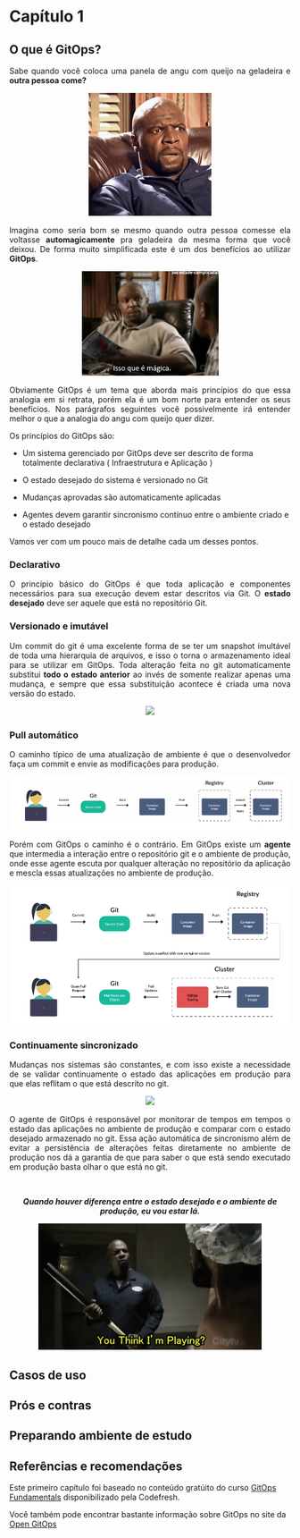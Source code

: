 # Capítulo 1

## O que é GitOps?

<p align="justify">
Sabe quando você coloca uma panela de angu com queijo na geladeira e <b>outra pessoa come?</b> 
</p>

<p align="center">
    <img src="img/julius-angry.gif" />
</p>

<p align="justify">
Imagina como seria bom se mesmo quando outra pessoa comesse ela voltasse <b>automagicamente</b> pra geladeira da mesma forma que você deixou. De forma muito simplificada este é um dos benefícios ao utilizar <b>GitOps</b>.
</p>

<p align="center">
    <img src="img/julius-automagico.gif" />
</p>

<p align="justify">
Obviamente GitOps é um tema que aborda mais princípios do que essa analogia em si retrata, porém ela é um bom norte para entender os seus benefícios. Nos parágrafos seguintes você possivelmente irá entender melhor o que a analogia do angu com queijo quer dizer.
</p>

<p align="justify">
Os princípios do GitOps são:
</p>

*   Um sistema gerenciado por GitOps deve ser descrito de forma totalmente declarativa ( Infraestrutura e Aplicação )

*   O estado desejado do sistema é versionado no Git

*   Mudanças aprovadas são automaticamente aplicadas

*   Agentes devem garantir sincronismo contínuo entre o ambiente criado e o estado desejado

<p align="justify">
Vamos ver com um pouco mais de detalhe cada um desses pontos.
</p>

### Declarativo

<p align="justify">
O princípio básico do GitOps é que toda aplicação e componentes necessários para sua execução devem estar descritos via Git. O <b>estado desejado</b> deve ser aquele que está no repositório Git.
</p>

### Versionado e imutável

<p align="justify">
Um commit do git é uma excelente forma de se ter um snapshot imultável de toda uma hierarquia de arquivos, e isso o torna o armazenamento ideal para se utilizar em GitOps. Toda alteração feita no git automaticamente substitui <b>todo o estado anterior</b> ao invés de somente realizar apenas uma mudança, e sempre que essa substituição acontece é criada uma nova versão do estado.
</p>

<p align="center">
    <img src="img/julius-devopeiro.gif" />
</p>

### Pull automático

<p align="justify">
O caminho típico de uma atualização de ambiente é que o desenvolvedor faça um commit e envie as modificações para produção.
</p>

<p align="center">
    <img src="img/fluxo-tradicional.png" />
</p>


<p align="justify">
Porém com GitOps o caminho é o contrário. Em GitOps existe um <b>agente</b> que intermedia a interação entre o repositório git e o ambiente de produção, onde esse agente escuta por qualquer alteração no repositório da aplicação e mescla essas atualizações no ambiente de produção.
</p>

<p align="center">
    <img src="img/fluxo-gitops.png" />
</p>


### Continuamente sincronizado

<p align="justify">
Mudanças nos sistemas são constantes, e com isso existe a necessidade de se validar continuamente o estado das aplicações em produção para que elas reflitam o que está descrito no git.
</p>

<p align="center">
    <img src="img/julius-devopeiro-2.gif" />
</p>

<p align="justify">
O agente de GitOps é responsável por monitorar de tempos em tempos o estado das aplicações no ambiente de produção e comparar com o estado desejado armazenado no git. Essa ação automática de sincronismo além de evitar a persistência de alterações feitas diretamente no ambiente de produção nos dá a garantia de que para saber o que está sendo executado em produção basta olhar o que está no git.
</p>

<br>

<p align="center">
<b><i>Quando houver diferença entre o estado desejado e o ambiente de produção, eu vou estar lá.</i></b>
</p>


<p align="center">
    <img src="img/julius-forcando.gif" />
</p>

## Casos de uso

## Prós e contras

## Preparando ambiente de estudo

## Referências e recomendações

Este primeiro capítulo foi baseado no conteúdo gratúito do curso <a href="https://learning.codefresh.io/course/gitops-fundamentals" >GitOps Fundamentals</a> disponibilizado pela Codefresh.

Você também pode encontrar bastante informação sobre GitOps no site da <a href="https://opengitops.dev/" >Open GitOps</a>